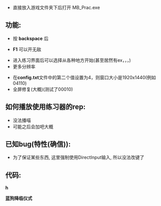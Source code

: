 - 直接放入游戏文件夹下后打开 MB_Prac.exe

## 功能:
- 按 **backspace** 后
+ **F1** 可以开无敌
- 进入练习界面后可以选择从各种地方开始(甚至居然有ex，，，)
- 更多分辨率
+ 在**config.txt**文件中的第二个值设置为4，则窗口大小是1920x1440(例如 04110)
+ 全屏修复(大概)(测试了00010)

## 如何播放使用练习器的rep:
- 没法播喵
- 可能之后会加吧大概

## 已知bug(特性(确信)):
- 为了保证某些东西, 这里强制使用DirectInput输入, 所以没法改键了

## 代码:
**h**


**蓝狗降临仪式**